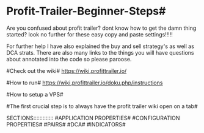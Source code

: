 # Profit-Trailer-Beginner-Steps#
 Are you confused about profit trailer? dont know how to get the damn thing started? 
 look no further for these easy copy and paste settings!!!!!
 
 For further help I have also explained the buy and sell strategy's 
 as well as DCA strats.
 There are also many links to the things you will 
 have questions about annotated into the code so please paroose. 

#Check out the wiki#
https://wiki.profittrailer.io/

#How to run#
https://wiki.profittrailer.io/doku.php/instructions

#How to setup a VPS#


#The first crucial step is to always have the profit trailer wiki open on a tab#

SECTIONS:::::::::::::
#APPLICATION PROPERTIES#
#CONFIGURATION PROPERTIES#
#PAIRS#
#DCA#
#INDICATORS#
